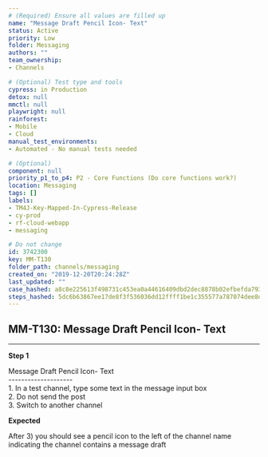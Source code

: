 ```yaml
---
# (Required) Ensure all values are filled up
name: "Message Draft Pencil Icon- Text"
status: Active
priority: Low
folder: Messaging
authors: ""
team_ownership: 
- Channels

# (Optional) Test type and tools
cypress: in Production
detox: null
mmctl: null
playwright: null
rainforest: 
- Mobile
- Cloud
manual_test_environments: 
- Automated - No manual tests needed

# (Optional)
component: null
priority_p1_to_p4: P2 - Core Functions (Do core functions work?)
location: Messaging
tags: []
labels: 
- TM4J-Key-Mapped-In-Cypress-Release
- cy-prod
- rf-cloud-webapp
- messaging

# Do not change
id: 3742300
key: MM-T130
folder_path: channels/messaging
created_on: "2019-12-20T20:24:28Z"
last_updated: ""
case_hashed: a8c8e225613f498731c453ea0a44616409dbd2dec8878b02efbefda7932580d3af673e7bbceceb261efba2468457f9ee
steps_hashed: 5dc6b63867ee17de8f3f536036dd12ffff1be1c355577a787074dee8d9b08c48962911b302b0426a92c4e753c674639e
---
```


## MM-T130: Message Draft Pencil Icon- Text

---

**Step 1**

Message Draft Pencil Icon- Text\
\--------------------\
1\. In a test channel, type some text in the message input box\
2\. Do not send the post\
3\. Switch to another channel

**Expected**

After 3) you should see a pencil icon to the left of the channel name indicating the channel contains a message draft
